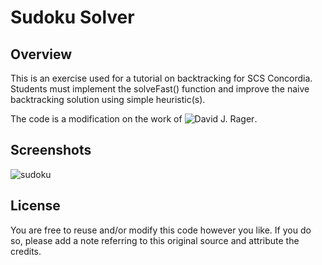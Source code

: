 # Sudoku Solver

## Overview

This is an exercise used for a tutorial on backtracking for SCS Concordia. Students must implement the solveFast() function and improve the naive backtracking solution using simple heuristic(s).  

The code is a modification on the work of ![David J. Rager](http://blog.fourthwoods.com/2011/02/05/sudoku-in-javascript/).

## Screenshots

![sudoku](https://raw.github.com/Darkneon/sudoku-solver-js/master/sudoku.png)

## License

You are free to reuse and/or modify this code however you like. 
If you do so, please add a note referring to this original source and attribute the credits.
